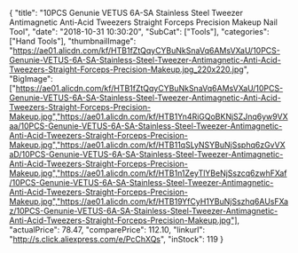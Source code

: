 {
	"title": "10PCS Genunie VETUS 6A-SA Stainless Steel Tweezer Antimagnetic Anti-Acid Tweezers Straight Forceps Precision Makeup Nail Tool",
	"date": "2018-10-31 10:30:20",
	"SubCat": ["Tools"],
	"categories": ["Hand Tools"],
	"thumbnailImage": "https://ae01.alicdn.com/kf/HTB1fZtQqyCYBuNkSnaVq6AMsVXaU/10PCS-Genunie-VETUS-6A-SA-Stainless-Steel-Tweezer-Antimagnetic-Anti-Acid-Tweezers-Straight-Forceps-Precision-Makeup.jpg_220x220.jpg",
	"BigImage": ["https://ae01.alicdn.com/kf/HTB1fZtQqyCYBuNkSnaVq6AMsVXaU/10PCS-Genunie-VETUS-6A-SA-Stainless-Steel-Tweezer-Antimagnetic-Anti-Acid-Tweezers-Straight-Forceps-Precision-Makeup.jpg","https://ae01.alicdn.com/kf/HTB1Yn4RiGQoBKNjSZJnq6yw9VXaa/10PCS-Genunie-VETUS-6A-SA-Stainless-Steel-Tweezer-Antimagnetic-Anti-Acid-Tweezers-Straight-Forceps-Precision-Makeup.jpg","https://ae01.alicdn.com/kf/HTB11qSLyNSYBuNjSsphq6zGvVXaD/10PCS-Genunie-VETUS-6A-SA-Stainless-Steel-Tweezer-Antimagnetic-Anti-Acid-Tweezers-Straight-Forceps-Precision-Makeup.jpg","https://ae01.alicdn.com/kf/HTB1n1ZeyTlYBeNjSszcq6zwhFXaf/10PCS-Genunie-VETUS-6A-SA-Stainless-Steel-Tweezer-Antimagnetic-Anti-Acid-Tweezers-Straight-Forceps-Precision-Makeup.jpg","https://ae01.alicdn.com/kf/HTB19YfCyH1YBuNjSszhq6AUsFXaz/10PCS-Genunie-VETUS-6A-SA-Stainless-Steel-Tweezer-Antimagnetic-Anti-Acid-Tweezers-Straight-Forceps-Precision-Makeup.jpg"],
	"actualPrice": 78.47,
	"comparePrice": 112.10,
	"linkurl": "http://s.click.aliexpress.com/e/PcChXQs",
	"inStock": 119
}
